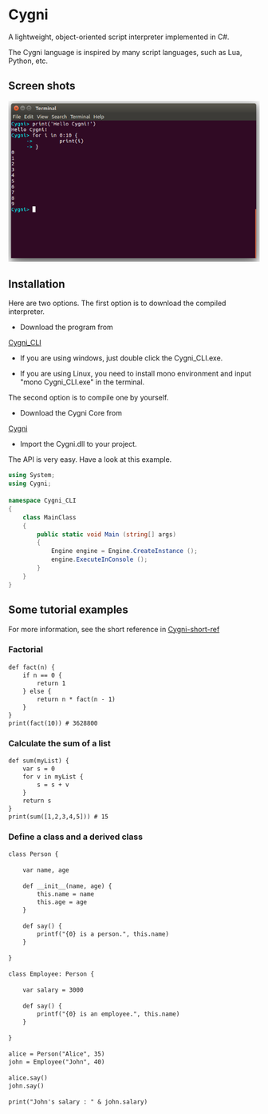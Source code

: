 # Cygni
A lightweight, object-oriented script interpreter implemented in C#.

The Cygni language is inspired by many script languages, such as Lua, Python, etc. 

## Screen shots
![image](https://github.com/JasonHe0727/Cygni/blob/master/Screenshots/Cygni_Screen_shot1.png)

## Installation 
Here are two options. 
The first option is to download the compiled interpreter.
- Download the program from 

[Cygni_CLI](https://github.com/JasonHe0727/Cygni/tree/master/Cygni.Mono.Test/Cygni_CLI/Cygni_CLI/bin/Release)
- If you are using windows, just double click the Cygni_CLI.exe. 

- If you are using Linux, you need to install mono environment and input "mono Cygni_CLI.exe" in the terminal.


The second option is to compile one by yourself. 
- Download the Cygni Core from 

[Cygni](https://github.com/JasonHe0727/Cygni/tree/master/Cygni.Mono/Cygni/bin/Release)

- Import the Cygni.dll to your project.

The API is very easy. Have a look at this example.
``` csharp
using System;
using Cygni;

namespace Cygni_CLI
{
	class MainClass
	{
		public static void Main (string[] args)
		{
			Engine engine = Engine.CreateInstance ();
			engine.ExecuteInConsole ();
		}
	}
}
```

## Some tutorial examples
For more information, see the short reference in [Cygni-short-ref](https://github.com/JasonHe0727/Cygni/tree/master/Cygni.Doc/Cygni-short-ref.md)

### Factorial
``` cygni
def fact(n) {
	if n == 0 {
		return 1
	} else {
		return n * fact(n - 1)
	}
}
print(fact(10)) # 3628800
```
### Calculate the sum of a list
``` cygni
def sum(myList) {
	var s = 0
	for v in myList {
		s = s + v
	}
	return s
}
print(sum([1,2,3,4,5])) # 15
```

### Define a class and a derived class
``` cygni
class Person {

	var name, age

	def __init__(name, age) {
		this.name = name
		this.age = age
	}

	def say() {
		printf("{0} is a person.", this.name)
	}

}

class Employee: Person {

	var salary = 3000

	def say() {
		printf("{0} is an employee.", this.name)
	}

}

alice = Person("Alice", 35)
john = Employee("John", 40)

alice.say()
john.say()

print("John's salary : " & john.salary)
```
